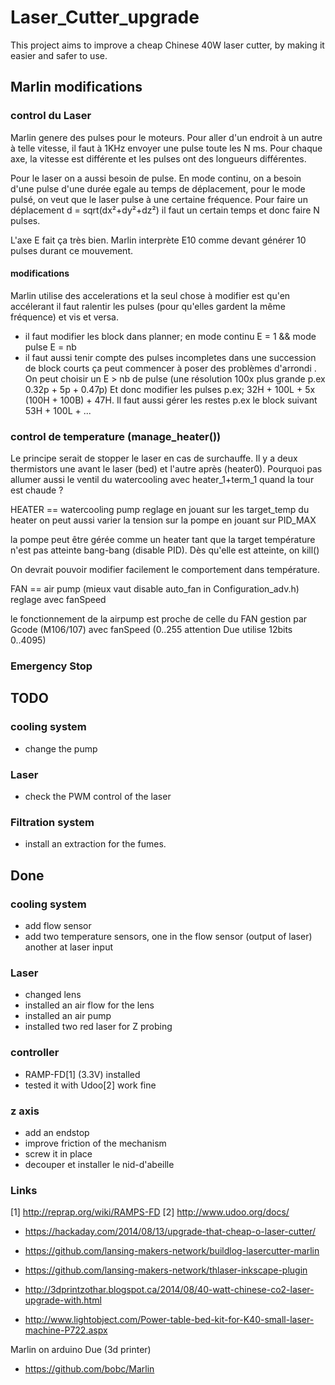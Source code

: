 # Laser_Cutter_upgrade

This project aims to improve a cheap Chinese 40W laser cutter, by making it easier and safer to use. 

## Marlin modifications

### control du Laser

Marlin genere des pulses pour le moteurs. Pour aller d'un endroit à un autre à telle vitesse, il faut à 1KHz envoyer 
une pulse toute les N ms. Pour chaque axe, la vitesse est différente et les pulses ont des longueurs différentes. 

Pour le laser on a aussi besoin de pulse. En mode continu, on a besoin d'une pulse d'une durée egale au temps 
de déplacement, pour le mode pulsé, on veut que le laser pulse à une certaine fréquence. Pour faire un déplacement 
d = sqrt(dx²+dy²+dz²) il faut un certain temps et donc faire N pulses.

L'axe E fait ça très bien. Marlin interprète E10 comme devant générer 10 pulses durant ce mouvement.

#### modifications 

Marlin utilise des accelerations et la seul chose à modifier est qu'en accélerant il faut ralentir les pulses 
(pour qu'elles gardent la même fréquence) et vis et versa.

  * il faut modifier les block dans planner; en mode continu E = 1 && mode pulse E = nb
  * il faut aussi tenir compte des pulses incompletes dans une succession de block courts ça peut commencer
    à poser des problèmes d'arrondi . On peut choisir un E > nb de pulse (une résolution 100x plus 
    grande p.ex 0.32p + 5p + 0.47p) Et donc modifier les pulses p.ex; 32H + 100L + 5x (100H + 100B) + 47H.
    Il faut aussi gérer les restes p.ex le block suivant 53H + 100L + ...
 
 
### control de temperature (manage_heater())

Le principe serait de stopper le laser en cas de surchauffe. Il y a deux thermistors une avant le laser (bed) et 
l'autre après (heater0). Pourquoi pas allumer aussi le ventil du watercooling avec heater_1+term_1 quand la tour est
chaude ?

HEATER == watercooling pump
reglage en jouant sur les target_temp du heater
on peut aussi varier la tension sur la pompe en jouant sur PID_MAX

la pompe peut être gérée comme un heater tant que la target température n'est pas atteinte bang-bang (disable PID). 
Dès qu'elle est atteinte, on kill()

On devrait pouvoir modifier facilement le comportement dans température.


FAN == air pump (mieux vaut disable auto_fan in Configuration_adv.h)
reglage avec fanSpeed 

le fonctionnement de la airpump est proche de celle du FAN gestion par Gcode (M106/107) avec fanSpeed (0..255 attention
Due utilise 12bits 0..4095)


### Emergency Stop


  
## TODO

### cooling system

 * change the pump

### Laser

 * check the PWM control of the laser

### Filtration system

 * install an extraction for the fumes.

## Done

### cooling system

 * add flow sensor
 * add two temperature sensors, one in the flow sensor (output of laser) another at laser input
 
### Laser

 * changed lens
 * installed an air flow for the lens
 * installed an air pump
 * installed two red laser for Z probing
 
### controller

 * RAMP-FD[1] (3.3V) installed
 * tested it with Udoo[2] work fine
 
### z axis

 * add an endstop
 * improve friction of the mechanism
 * screw it in place
 * decouper et installer le nid-d'abeille

### Links

[1] http://reprap.org/wiki/RAMPS-FD
[2] http://www.udoo.org/docs/

 * https://hackaday.com/2014/08/13/upgrade-that-cheap-o-laser-cutter/
 * https://github.com/lansing-makers-network/buildlog-lasercutter-marlin
 * https://github.com/lansing-makers-network/thlaser-inkscape-plugin

 * http://3dprintzothar.blogspot.ca/2014/08/40-watt-chinese-co2-laser-upgrade-with.html
 * http://www.lightobject.com/Power-table-bed-kit-for-K40-small-laser-machine-P722.aspx

 Marlin on arduino Due (3d printer)
 * https://github.com/bobc/Marlin

